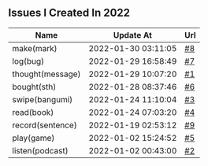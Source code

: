 ## Issues I Created In 2022

| Name | Update At | Url |
| ---- | ---- | ---- |
| make(mark) | 2022-01-30 03:11:05 | [#8](https://github.com/bGZoCg/2022/issues/8) |
| log(bug) | 2022-01-29 16:58:49 | [#7](https://github.com/bGZoCg/2022/issues/7) |
| thought(message) | 2022-01-29 10:07:20 | [#1](https://github.com/bGZoCg/2022/issues/1) |
| bought(sth) | 2022-01-28 08:37:46 | [#6](https://github.com/bGZoCg/2022/issues/6) |
| swipe(bangumi) | 2022-01-24 11:10:04 | [#3](https://github.com/bGZoCg/2022/issues/3) |
| read(book) | 2022-01-24 07:03:20 | [#4](https://github.com/bGZoCg/2022/issues/4) |
| record(sentence) | 2022-01-19 02:53:12 | [#9](https://github.com/bGZoCg/2022/issues/9) |
| play(game) | 2022-01-02 15:24:52 | [#5](https://github.com/bGZoCg/2022/issues/5) |
| listen(podcast) | 2022-01-02 00:43:00 | [#2](https://github.com/bGZoCg/2022/issues/2) |
